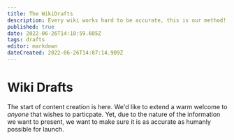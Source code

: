```yaml
---
title: The WikiDrafts
description: Every wiki works hard to be accurate, this is our method!
published: true
date: 2022-06-26T14:10:59.605Z
tags: drafts
editor: markdown
dateCreated: 2022-06-26T14:07:14.909Z
---
```


# Wiki Drafts

The start of content creation is here. We'd like to extend a warm welcome to *anyone* that wishes to particpate. Yet, due to the nature of the information we want to present, we want to make sure it is as accurate as humanly possible for launch.
